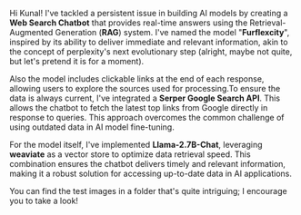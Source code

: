 Hi Kunal! I've tackled a persistent issue in building AI models by creating a **Web Search Chatbot** that provides real-time answers using the Retrieval-Augmented Generation (**RAG**) system. I've named the model "**Furflexcity**", inspired by its ability to deliver immediate and relevant information, akin to the concept of perplexity's next evolutionary step (alright, maybe not quite, but let's pretend it is for a moment).

Also the model includes clickable links at the end of each response, allowing users to explore the sources used for processing.To ensure the data is always current, I've integrated a **Serper Google Search API**. This allows the chatbot to fetch the latest top links from Google directly in response to queries. This approach overcomes the common challenge of using outdated data in AI model fine-tuning.

For the model itself, I've implemented **Llama-2.7B-Chat**, leveraging **weaviate** as a vector store to optimize data retrieval speed. This combination ensures the chatbot delivers timely and relevant information, making it a robust solution for accessing up-to-date data in AI applications.

You can find the test images in a folder that's quite intriguing; I encourage you to take a look! 
